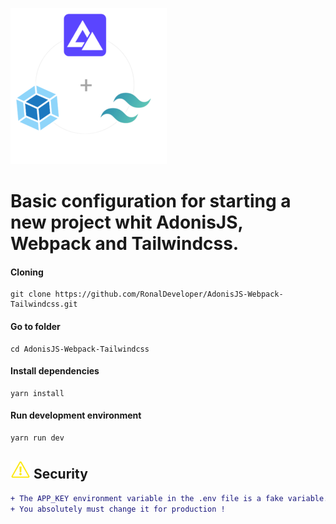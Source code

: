 ![project logo](./public/images/banner-sm.png "project logo")

# Basic configuration for starting a new project whit AdonisJS, Webpack and Tailwindcss.

#### Cloning

```shell
git clone https://github.com/RonalDeveloper/AdonisJS-Webpack-Tailwindcss.git
```
#### Go to folder

```shell
cd AdonisJS-Webpack-Tailwindcss
```
#### Install dependencies

```shell
yarn install
```
#### Run development environment

```shell
yarn run dev
```
## ![project logo](./public/images/warning.png "project logo") Security

```diff
+ The APP_KEY environment variable in the .env file is a fake variable. 
+ You absolutely must change it for production !
```


